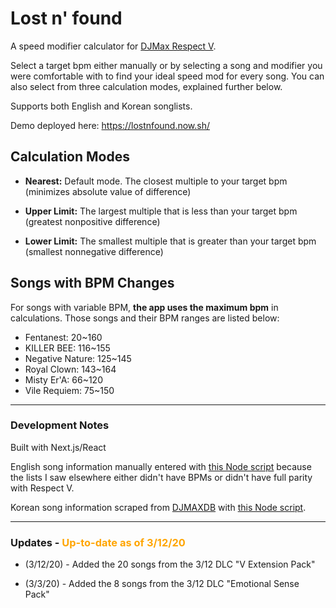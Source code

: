 # Lost n' found
A speed modifier calculator for [DJMax Respect V](https://store.steampowered.com/app/960170/DJMAX_RESPECT_V/). 

Select a target bpm either manually or by selecting a song and modifier you were comfortable with to find your ideal speed mod for every song. You can also select from three calculation modes, explained further below.

Supports both English and Korean songlists.  
  
Demo deployed here: https://lostnfound.now.sh/

## Calculation Modes
- <strong>Nearest:</strong> Default mode. The closest multiple to your target bpm  
(minimizes absolute value of difference)  

- <strong>Upper Limit:</strong> The largest multiple that is less than your target bpm  
(greatest nonpositive difference)  

- <strong>Lower Limit:</strong> The smallest multiple that is greater than your target bpm  
(smallest nonnegative difference)

## Songs with BPM Changes
For songs with variable BPM, __the app uses the maximum bpm__ in calculations. Those songs and their BPM ranges are listed below:
- Fentanest: 20~160
- KILLER BEE: 116~155
- Negative Nature: 125~145
- Royal Clown: 143~164
- Misty Er'A: 66~120
- Vile Requiem: 75~150

---

### Development Notes
Built with Next.js/React  

English song information manually entered with [this Node script](https://github.com/smilevideo/lostnfound/blob/master/songs/inputSongsEN.js) because the lists I saw elsewhere either didn't have BPMs or didn't have full parity with Respect V.

Korean song information scraped from [DJMAXDB](https://djmaxdb.com/4B/) with [this Node script](https://github.com/smilevideo/lostnfound/blob/master/songs/scrapeSongsKR.js).  

--- 
### Updates - <span style="color: orange">Up-to-date as of 3/12/20</span>
- (3/12/20) - Added the 20 songs from the 3/12 DLC "V Extension Pack"

- (3/3/20) - Added the 8 songs from the 3/12 DLC "Emotional Sense Pack"

